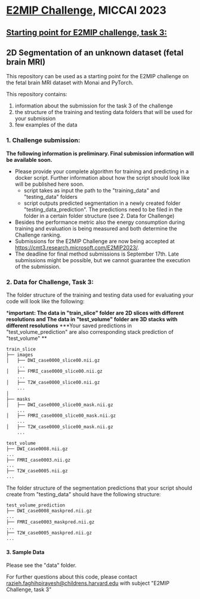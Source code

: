 # [E2MIP Challenge](https://e2mip.github.io/), MICCAI 2023
## [Starting point for E2MIP challenge, task 3:](https://e2mip.org/overview/#task-3-segmentation-of-an-unknown-dataset-dataset-2)
## 2D Segmentation of an unknown dataset (fetal brain MRI)

This repository can be used as a starting point for the E2MIP challenge on the fetal brain MRI dataset with Monai and PyTorch.

This repository contains:
1. information about the submission for the task 3 of the challenge
2. the structure of the training and testing data folders that will be used for your submission
3. few examples of the data

### 1. Challenge submission:
**The following information is preliminary. Final submission information will be available soon.**

* Please provide your complete algorithm for training and predicting in a docker script.
  Further information about how the script should look like will be published here soon.
  * script takes as input the path to the "training_data" and "testing_data" folders
  * script outputs predicted segmentation in a newly created folder "testing_data_prediction". 
The predictions need to be filed in the folder in a certain folder structure (see 2. Data for Challenge)
* Besides the performance metric also the energy consumption during training and evaluation is being measured
  and both determine the Challenge ranking.
* Submissions for the E2MIP Challenge are now being accepted at https://cmt3.research.microsoft.com/E2MIP2023/. 
* The deadline for final method submissions is September 17th. 
Late submissions might be possible, but we cannot guarantee the execution of the submission.
### 2. Data for Challenge, Task 3:
The folder structure of the training and testing data used for evaluating your code will look like the following:

***important: The data in "train_slice" folder are 2D slices with different resolutions and 
The data in "test_volume" folder are 3D stacks with different resolutions**
***Your saved predictions in "test_volume_prediction" are also corresponding stack prediction of "test_volume" **

```bash
train_slice
├── images
│   ├── DWI_case0000_slice00.nii.gz
    ...
│   ├── FMRI_case0000_slice00.nii.gz
    ...
│   ├── T2W_case0000_slice00.nii.gz
    ...
│   
├── masks
│   ├── DWI_case0000_slice00_mask.nii.gz
    ...
│   ├── FMRI_case0000_slice00_mask.nii.gz
    ...
│   ├── T2W_case0000_slice00_mask.nii.gz
    ...
```


```bash
test_volume
├── DWI_case0008.nii.gz
...
├── FMRI_case0003.nii.gz
...
├── T2W_case0005.nii.gz
...
```

The folder structure of the segmentation predictions that your script should create from  "testing_data" should have the following structure:
```bash
test_volume_prediction
├── DWI_case0008_maskpred.nii.gz
...
├── FMRI_case0003_maskpred.nii.gz
...
├── T2W_case0005_maskpred.nii.gz
...
```

#### 3. Sample Data
Please see the "data" folder.


For further questions about this code, please contact razieh.faghihpirayesh@childrens.harvard.edu
with subject "E2MIP Challenge, task 3"
